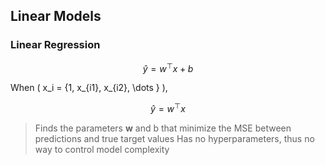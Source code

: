 ## Linear Models

### Linear Regression
$$ \hat{y} = w^\top x + b $$

When \( x_i = \{1, x_{i1}, x_{i2}, \dots \} \),

$$ \hat{y} = w^\top x $$


> Finds the parameters **w** and b that minimize the MSE between predictions and true target values
> Has no hyperparameters, thus no way to control model complexity